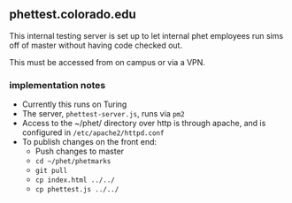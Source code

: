 

## phettest.colorado.edu

This internal testing server is set up to let internal phet employees run sims off of master without having 
code checked out.

This must be accessed from on campus or via a VPN. 

### implementation notes

* Currently this runs on Turing
* The server, `phettest-server.js`, runs via `pm2`
* Access to the ~/phet/ directory over http is through apache, and is configured in `/etc/apache2/httpd.conf`
* To publish changes on the front end:
  * Push changes to master
  * `cd ~/phet/phetmarks`
  * `git pull`
  * `cp index.html ../../`
  * `cp phettest.js ../../`
  